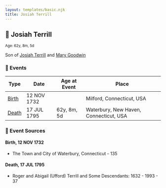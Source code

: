 ```yaml
---
layout: templates/basic.njk
title: Josiah Terrill
---
```

## 🔵 Josiah Terrill
<small>Age: 62y, 8m, 5d</small>

Son of [Josiah Terrill](/people/8/80183041) and [Mary Goodwin](/people/4/49404198)

### 📆 Events

Type | Date | Age at Event | Place
------ | ------ | ------ | ------
[Birth](#event-event-2) | 12 NOV 1732 |  | Milford, Connecticut, USA
[Death](#event-event-3) | 17 JUL 1795 | 62y, 8m, 5d | Waterbury, New Haven, Connecticut, USA

### 📰 Event Sources

#### <a id="event-event-2"></a> Birth, 12 NOV 1732
* The Town and City of Waterbury, Connecticut  - 135

#### <a id="event-event-3"></a> Death, 17 JUL 1795
* Roger and Abigail (Ufford) Terrill and Some Descendants: 1632 - 1993  - 37